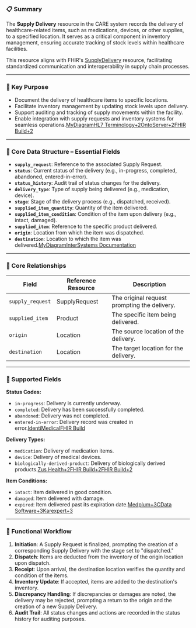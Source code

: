 ### 📋 Summary

The **Supply Delivery** resource in the CARE system records the delivery of healthcare-related items, such as medications, devices, or other supplies, to a specified location. It serves as a critical component in inventory management, ensuring accurate tracking of stock levels within healthcare facilities.

This resource aligns with FHIR's [SupplyDelivery](https://build.fhir.org/supplydelivery.html) resource, facilitating standardized communication and interoperability in supply chain processes.

---

### 🎯 Key Purpose

- Document the delivery of healthcare items to specific locations.
- Facilitate inventory management by updating stock levels upon delivery.
- Support auditing and tracking of supply movements within the facility.
- Enable integration with supply requests and inventory systems for seamless operations.[MyDiagram](https://mydiagram.online/process-flow-diagram-healthcare/?utm_source=chatgpt.com)[HL7 Terminology+2OntoServer+2FHIR Build+2](https://tx.ontoserver.csiro.au/fhir/CodeSystem/supplydelivery-status?utm_source=chatgpt.com)

---

### 🧱 Core Data Structure – Essential Fields

- **`supply_request`**: Reference to the associated Supply Request.
- **`status`**: Current status of the delivery (e.g., in-progress, completed, abandoned, entered-in-error).
- **`status_history`**: Audit trail of status changes for the delivery.
- **`delivery_type`**: Type of supply being delivered (e.g., medication, device).
- **`stage`**: Stage of the delivery process (e.g., dispatched, received).
- **`supplied_item_quantity`**: Quantity of the item delivered.
- **`supplied_item_condition`**: Condition of the item upon delivery (e.g., intact, damaged).
- **`supplied_item`**: Reference to the specific product delivered.
- **`origin`**: Location from which the item was dispatched.
- **`destination`**: Location to which the item was delivered.[MyDiagram](https://mydiagram.online/process-flow-diagram-healthcare/?utm_source=chatgpt.com)[InterSystems Documentation](https://docs.intersystems.com/irisforhealthlatest/csp/documatic/%25CSP.Documatic.cls?CLASSNAME=HS.FHIR.DTL.vDSTU2.Model.Resource.SupplyDelivery&LIBRARY=HSCUSTOM&utm_source=chatgpt.com)

---

### 🔗 Core Relationships

| Field            | Reference Resource | Description                                  |
| ---------------- | ------------------ | -------------------------------------------- |
| `supply_request` | SupplyRequest      | The original request prompting the delivery. |
| `supplied_item`  | Product            | The specific item being delivered.           |
| `origin`         | Location           | The source location of the delivery.         |
| `destination`    | Location           | The target location for the delivery.        |

---

### 📄 Supported Fields

**Status Codes:**

- `in-progress`: Delivery is currently underway.
- `completed`: Delivery has been successfully completed.
- `abandoned`: Delivery was not completed.
- `entered-in-error`: Delivery record was created in error.[IdentiMedical](https://identimedical.com/the-importance-of-hospital-inventory-management/?utm_source=chatgpt.com)[FHIR Build](https://build.fhir.org/codesystem-supplydelivery-status.html?utm_source=chatgpt.com)

**Delivery Types:**

- `medication`: Delivery of medication items.
- `device`: Delivery of medical devices.
- `biologically-derived-product`: Delivery of biologically derived products.[Zus Health+2FHIR Build+2FHIR Build+2](https://build.fhir.org/supplydelivery-definitions.html?utm_source=chatgpt.com)

**Item Conditions:**

- `intact`: Item delivered in good condition.
- `damaged`: Item delivered with damage.
- `expired`: Item delivered past its expiration date.[Medplum+3CData Software+3Karexpert+3](https://cdn.cdata.com/help/KIJ/jdbc/pg_table-supplydelivery.htm?utm_source=chatgpt.com)

---

### 🔁 Functional Workflow

1. **Initiation**: A Supply Request is finalized, prompting the creation of a corresponding Supply Delivery with the stage set to "dispatched."
2. **Dispatch**: Items are deducted from the inventory of the origin location upon dispatch.
3. **Receipt**: Upon arrival, the destination location verifies the quantity and condition of the items.
4. **Inventory Update**: If accepted, items are added to the destination's inventory.
5. **Discrepancy Handling**: If discrepancies or damages are noted, the delivery may be rejected, prompting a return to the origin and the creation of a new Supply Delivery.
6. **Audit Trail**: All status changes and actions are recorded in the status history for auditing purposes.
